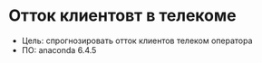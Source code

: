# Отток клиентовт в телекоме
- Цель: спрогнозировать отток клиентов телеком оператора
- ПО: anaconda 6.4.5

